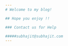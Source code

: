```yaml
---
# Welcome to my blog!

## Hope you enjoy !!

### Contact us for Help

#####subhajit@subhajit.com
---
```

